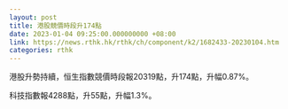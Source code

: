 ```yaml
---
layout: post
title: 港股競價時段升174點
date: 2023-01-04 09:25:00.000000000 +08:00
link: https://news.rthk.hk/rthk/ch/component/k2/1682433-20230104.htm
categories: rthk
---
```


港股升勢持續，恒生指數競價時段報20319點，升174點，升幅0.87%。

科技指數報4288點，升55點，升幅1.3%。
